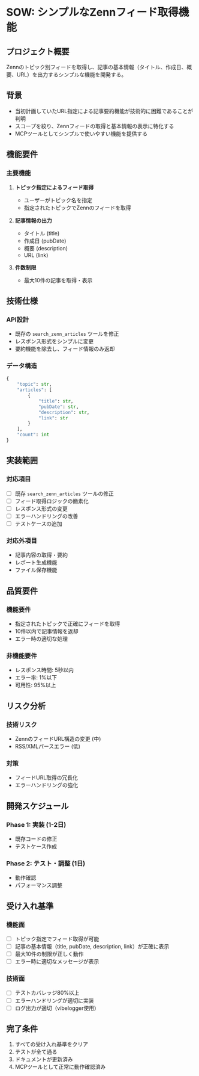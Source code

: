 # SOW: シンプルなZennフィード取得機能

## プロジェクト概要

Zennのトピック別フィードを取得し、記事の基本情報（タイトル、作成日、概要、URL）を出力するシンプルな機能を開発する。

## 背景

- 当初計画していたURL指定による記事要約機能が技術的に困難であることが判明
- スコープを絞り、Zennフィードの取得と基本情報の表示に特化する
- MCPツールとしてシンプルで使いやすい機能を提供する

## 機能要件

### 主要機能
1. **トピック指定によるフィード取得**
   - ユーザーがトピック名を指定
   - 指定されたトピックでZennのフィードを取得

2. **記事情報の出力**
   - タイトル (title)
   - 作成日 (pubDate)
   - 概要 (description)
   - URL (link)

3. **件数制限**
   - 最大10件の記事を取得・表示

## 技術仕様

### API設計
- 既存の `search_zenn_articles` ツールを修正
- レスポンス形式をシンプルに変更
- 要約機能を除去し、フィード情報のみ返却

### データ構造
```python
{
    "topic": str,
    "articles": [
        {
            "title": str,
            "pubDate": str,
            "description": str,
            "link": str
        }
    ],
    "count": int
}
```

## 実装範囲

### 対応項目
- [ ] 既存 `search_zenn_articles` ツールの修正
- [ ] フィード取得ロジックの簡素化
- [ ] レスポンス形式の変更
- [ ] エラーハンドリングの改善
- [ ] テストケースの追加

### 対応外項目
- 記事内容の取得・要約
- レポート生成機能
- ファイル保存機能

## 品質要件

### 機能要件
- 指定されたトピックで正確にフィードを取得
- 10件以内で記事情報を返却
- エラー時の適切な処理

### 非機能要件
- レスポンス時間: 5秒以内
- エラー率: 1%以下
- 可用性: 95%以上

## リスク分析

### 技術リスク
- ZennのフィードURL構造の変更 (中)
- RSS/XMLパースエラー (低)

### 対策
- フィードURL取得の冗長化
- エラーハンドリングの強化

## 開発スケジュール

### Phase 1: 実装 (1-2日)
- 既存コードの修正
- テストケース作成

### Phase 2: テスト・調整 (1日)
- 動作確認
- パフォーマンス調整

## 受け入れ基準

### 機能面
- [ ] トピック指定でフィード取得が可能
- [ ] 記事の基本情報（title, pubDate, description, link）が正確に表示
- [ ] 最大10件の制限が正しく動作
- [ ] エラー時に適切なメッセージが表示

### 技術面
- [ ] テストカバレッジ80%以上
- [ ] エラーハンドリングが適切に実装
- [ ] ログ出力が適切（vibelogger使用）

## 完了条件

1. すべての受け入れ基準をクリア
2. テストが全て通る
3. ドキュメントが更新済み
4. MCPツールとして正常に動作確認済み
